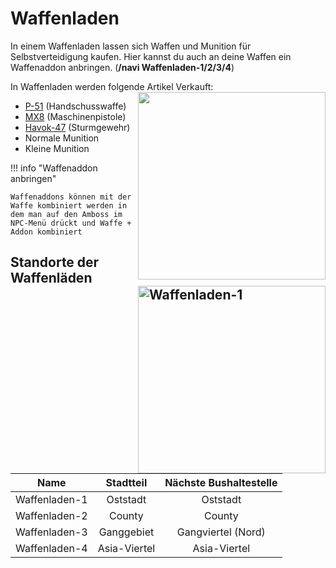 # Waffenladen
In einem Waffenladen lassen sich Waffen und Munition für Selbstverteidigung kaufen. Hier kannst du auch an deine Waffen ein Waffenaddon anbringen. (**/navi Waffenladen-1/2/3/4**) 

In Waffenladen werden folgende Artikel Verkauft:  <img align="right" width="300" eight="150" src="../../../assets/image/biz/Waffenladen-Kaufmenü.png">

+ [P-51](../../pages/items/pistole.md) (Handschusswaffe)
+ [MX8](../../pages/items/maschinenpistole.md) (Maschinenpistole)
+ [Havok-47](../../pages/items/sturmgewehre.md) (Sturmgewehr)
+ Normale Munition
+ Kleine Munition

!!! info "Waffenaddon anbringen"

    Waffenaddons können mit der Waffe kombiniert werden in dem man auf den Amboss im NPC-Menü drückt und Waffe + Addon kombiniert

## Standorte der Waffenläden <img align="right" width="300" eight="150" src="../../../assets/image/biz/Waffenladen-1.png" alt="Waffenladen-1" title="Waffenladen-1">

| Name | Stadtteil | Nächste Bushaltestelle |
|:-:|:-:|:-:|
| Waffenladen-1 | Oststadt | Oststadt |
| Waffenladen-2 | County | County |
| Waffenladen-3 | Ganggebiet | Gangviertel (Nord) |
| Waffenladen-4 | Asia-Viertel | Asia-Viertel |


